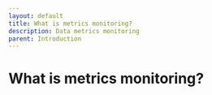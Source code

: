 ```yaml
---
layout: default
title: What is metrics monitoring?
description: Data metrics monitoring
parent: Introduction
---
```


# What is metrics monitoring?